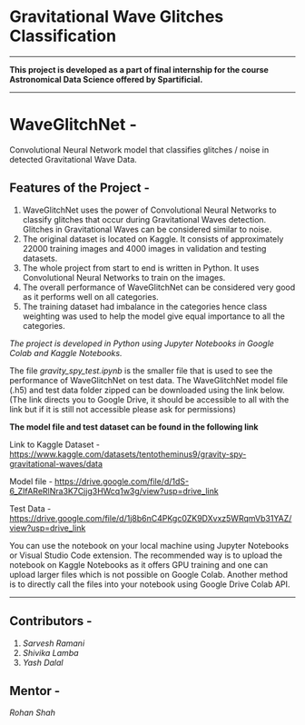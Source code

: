 # Gravitational Wave Glitches Classification
-------------------------------------------------------------------------------------

**This project is developed as a part of final internship for the course Astronomical Data Science offered by Spartificial.**

-----------------------------------------------------------------------------------------

# WaveGlitchNet - 

Convolutional Neural Network model that classifies glitches / noise in detected Gravitational Wave Data.

## Features of the Project - 

1. WaveGlitchNet uses the power of Convolutional Neural Networks to classify glitches that occur during Gravitational Waves detection. Glitches in Gravitational Waves can be considered similar to noise.
2. The original dataset is located on Kaggle. It consists of approximately 22000 training images and 4000 images in validation and testing datasets.
3. The whole project from start to end is written in Python. It uses Convolutional Neural Networks to train on the images.
4. The overall performance of WaveGlitchNet can be considered very good as it performs well on all categories.
5. The training dataset had imbalance in the categories hence class weighting was used to help the model give equal importance to all the categories.

*The project is developed in Python using Jupyter Notebooks in Google Colab and Kaggle Notebooks.*

The file *gravity_spy_test.ipynb* is the smaller file that is used to see the performance of WaveGlitchNet on test data. The WaveGlitchNet model file (.h5) and test data folder zipped can be downloaded using
the link below. (The link directs you to Google Drive, it should be accessible to all with the link but if it is still not accessible please ask for permissions)

**The model file and test dataset can be found in the following link**

Link to Kaggle Dataset - https://www.kaggle.com/datasets/tentotheminus9/gravity-spy-gravitational-waves/data

Model file - https://drive.google.com/file/d/1dS-6_ZIfAReRlNra3K7Cjjg3HWcq1w3g/view?usp=drive_link

Test Data - https://drive.google.com/file/d/1j8b6nC4PKgc0ZK9DXvxz5WRqmVb31YAZ/view?usp=drive_link

You can use the notebook on your local machine using Jupyter Notebooks or Visual Studio Code extension. The recommended way is to upload the notebook on Kaggle Notebooks as it offers GPU training and one
can upload larger files which is not possible on Google Colab. Another method is to directly call the files into your notebook using Google Drive Colab API.

-----------------------------------------------------------------------------------------------------------------

## Contributors -
1. *Sarvesh Ramani*
2. *Shivika Lamba*
3. *Yash Dalal*

## Mentor -
*Rohan Shah*
